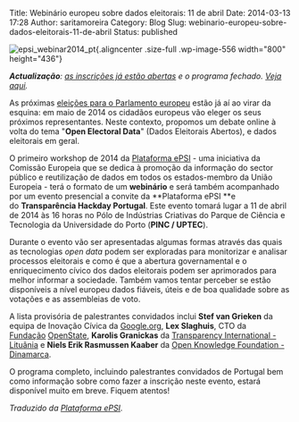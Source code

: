 Title: Webinário europeu sobre dados eleitorais: 11 de abril
Date: 2014-03-13 17:28
Author: saritamoreira
Category: Blog
Slug: webinario-europeu-sobre-dados-eleitorais-11-de-abril
Status: published

<div>

![epsi\_webinar2014\_pt](http://www.transparenciahackday.org/wp-content/uploads/2014/03/epsi_webinar2014_pt.png){.aligncenter .size-full .wp-image-556 width="800" height="436"}

***Actualização**: [as inscrições já estão abertas](http://www.transparenciahackday.org/2014/04/dados-abertos-nas-eleicoes-europeias-seminario-com-inscricao-aberta/) e o programa fechado. [Veja aqui](http://www.transparenciahackday.org/2014/04/dados-abertos-nas-eleicoes-europeias-seminario-com-inscricao-aberta/).*

As próximas [eleições para o Parlamento europeu](http://www.elections2014.eu/en) estão já aí ao virar da esquina: em maio de 2014 os cidadãos europeus vão eleger os seus próximos representantes. Neste contexto, propomos um debate online à volta do tema "**Open Electoral Data**" (Dados Eleitorais Abertos), e dados eleitorais em geral.

</div>

<div>

O primeiro workshop de 2014 da [Plataforma ePSI](http://www.epsiplatform.eu/content/about-us) - uma iniciativa da Comissão Europeia que se dedica à promoção da informação do sector público e reutilização de dados em todos os estados-membro da União Europeia - terá o formato de um **webinário** e será também acompanhado por um evento presencial a convite da **Plataforma ePSI **e do **Transparência Hackday Portugal**. Este evento tomará lugar a 11 de abril de 2014 às 16 horas no Pólo de Indústrias Criativas do Parque de Ciência e Tecnologia da Universidade do Porto (**PINC / UPTEC**).

Durante o evento vão ser apresentadas algumas formas através das quais as tecnologias *open data* podem ser exploradas para monitorizar e analisar processos eleitorais e como é que a abertura governamental e o enriquecimento cívico dos dados eleitorais podem ser aprimorados para melhor informar a sociedade. Também vamos tentar perceber se estão disponíveis a nível europeu dados fiáveis, úteis e de boa qualidade sobre as votações e as assembleias de voto.

A lista provisória de palestrantes convidados inclui **Stef van Grieken** da equipa de Inovação Cívica da [Google.org](http://www.google.com/giving/), **Lex Slaghuis**, CTO da [Fundação](http://openstate.eu/) [OpenState](http://openstate.eu/), **Karolis Granickas** da [Transparency International - Lituânia](http://transparency.lt/en/) e **Niels Erik Rasmussen Kaaber** da [Open Knowledge Foundation - Dinamarca](http://okfn.org/open-knowledge-foundation-denmark/).

O programa completo, incluindo palestrantes convidados de Portugal bem como informação sobre como fazer a inscrição neste evento, estará disponível muito em breve. Fiquem atentos!

*Traduzido da [Plataforma ePSI](http://www.epsiplatform.eu/content/save-date-11-april-2014-webinar-open-electoral-data-0#sthash.ZaPmmJUm.dpuf).*

</div>
